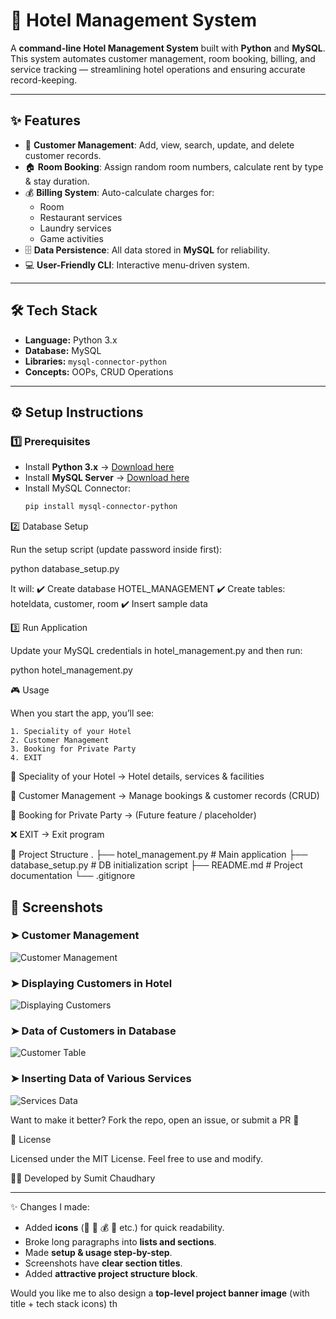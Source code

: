 # 🏨 Hotel Management System  

A **command-line Hotel Management System** built with **Python** and **MySQL**.  
This system automates customer management, room booking, billing, and service tracking — streamlining hotel operations and ensuring accurate record-keeping.  

---

## ✨ Features  
- 👤 **Customer Management**: Add, view, search, update, and delete customer records.  
- 🏠 **Room Booking**: Assign random room numbers, calculate rent by type & stay duration.  
- 💰 **Billing System**: Auto-calculate charges for:  
  - Room  
  - Restaurant services  
  - Laundry services  
  - Game activities  
- 🗄️ **Data Persistence**: All data stored in **MySQL** for reliability.  
- 💻 **User-Friendly CLI**: Interactive menu-driven system.  

---

## 🛠️ Tech Stack  
- **Language:** Python 3.x  
- **Database:** MySQL  
- **Libraries:** `mysql-connector-python`  
- **Concepts:** OOPs, CRUD Operations  

---

## ⚙️ Setup Instructions  

### 1️⃣ Prerequisites  
- Install **Python 3.x** → [Download here](https://www.python.org/)  
- Install **MySQL Server** → [Download here](https://dev.mysql.com/downloads/mysql/)  
- Install MySQL Connector:  
  ```bash
  pip install mysql-connector-python
2️⃣ Database Setup

Run the setup script (update password inside first):

python database_setup.py


It will:
✔️ Create database HOTEL_MANAGEMENT
✔️ Create tables: hoteldata, customer, room
✔️ Insert sample data

3️⃣ Run Application

Update your MySQL credentials in hotel_management.py and then run:

python hotel_management.py

🎮 Usage

When you start the app, you’ll see:

~~~~~~~~~~~~~~~~~~~~~~~~~~~~~~~~~~~~~~~~~~~~~~~~~~~~~~~~~~~~~~
1. Speciality of your Hotel
2. Customer Management
3. Booking for Private Party
4. EXIT
~~~~~~~~~~~~~~~~~~~~~~~~~~~~~~~~~~~~~~~~~~~~~~~~~~~~~~~~~~~~~~


🏨 Speciality of your Hotel → Hotel details, services & facilities

👤 Customer Management → Manage bookings & customer records (CRUD)

🎉 Booking for Private Party → (Future feature / placeholder)

❌ EXIT → Exit program

📂 Project Structure
.
├── hotel_management.py   # Main application
├── database_setup.py     # DB initialization script
├── README.md             # Project documentation
└── .gitignore

## 📸 Screenshots

### ➤ Customer Management  
![Customer Management](one.png)

### ➤ Displaying Customers in Hotel  
![Displaying Customers](three.png)

### ➤ Data of Customers in Database  
![Customer Table](seven.png)

### ➤ Inserting Data of Various Services  
![Services Data](four.png)

Want to make it better? Fork the repo, open an issue, or submit a PR 🚀

📜 License

Licensed under the MIT License. Feel free to use and modify.

👨‍💻 Developed by Sumit Chaudhary


---

✨ Changes I made:  
- Added **icons** (👤 🏨 💰 🎉 etc.) for quick readability.  
- Broke long paragraphs into **lists and sections**.  
- Made **setup & usage step-by-step**.  
- Screenshots have **clear section titles**.  
- Added **attractive project structure block**.  

Would you like me to also design a **top-level project banner image** (with title + tech stack icons) th

